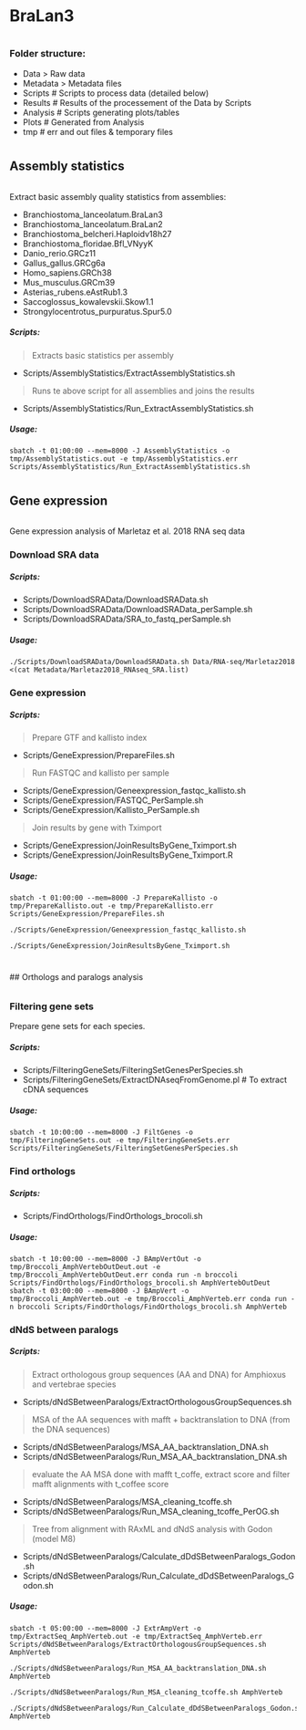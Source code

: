 # #
# #
# #
# BraLan3
# #
# #
# #

### Folder structure:
- Data > Raw data
- Metadata > Metadata files
- Scripts # Scripts to process data (detailed below)
- Results # Results of the processement of the Data by Scripts
- Analysis # Scripts generating plots/tables 
- Plots # Generated from Analysis 
- tmp # err and out files & temporary files


# #
###### ##################
## Assembly statistics
###### ##################
Extract basic assembly quality statistics from assemblies:
- Branchiostoma_lanceolatum.BraLan3
- Branchiostoma_lanceolatum.BraLan2
- Branchiostoma_belcheri.Haploidv18h27
- Branchiostoma_floridae.Bfl_VNyyK
- Danio_rerio.GRCz11
- Gallus_gallus.GRCg6a
- Homo_sapiens.GRCh38
- Mus_musculus.GRCm39
- Asterias_rubens.eAstRub1.3
- Saccoglossus_kowalevskii.Skow1.1
- Strongylocentrotus_purpuratus.Spur5.0

##### Scripts:
> Extracts basic statistics per assembly
- Scripts/AssemblyStatistics/ExtractAssemblyStatistics.sh
> Runs te above script for all assemblies and joins the results 
- Scripts/AssemblyStatistics/Run_ExtractAssemblyStatistics.sh

##### Usage:
```
sbatch -t 01:00:00 --mem=8000 -J AssemblyStatistics -o tmp/AssemblyStatistics.out -e tmp/AssemblyStatistics.err Scripts/AssemblyStatistics/Run_ExtractAssemblyStatistics.sh
```


# #
###### ##################
## Gene expression
###### ##################
Gene expression analysis of Marletaz et al. 2018 RNA seq data 

### Download SRA data

##### Scripts:
- Scripts/DownloadSRAData/DownloadSRAData.sh
- Scripts/DownloadSRAData/DownloadSRAData_perSample.sh
- Scripts/DownloadSRAData/SRA_to_fastq_perSample.sh

##### Usage:
```
./Scripts/DownloadSRAData/DownloadSRAData.sh Data/RNA-seq/Marletaz2018 <(cat Metadata/Marletaz2018_RNAseq_SRA.list)
```

### Gene expression

##### Scripts:
> Prepare GTF and kallisto index
- Scripts/GeneExpression/PrepareFiles.sh
> Run FASTQC and kallisto per sample
- Scripts/GeneExpression/Geneexpression_fastqc_kallisto.sh
- Scripts/GeneExpression/FASTQC_PerSample.sh
- Scripts/GeneExpression/Kallisto_PerSample.sh
> Join results by gene with Tximport
- Scripts/GeneExpression/JoinResultsByGene_Tximport.sh
- Scripts/GeneExpression/JoinResultsByGene_Tximport.R

##### Usage:
```
sbatch -t 01:00:00 --mem=8000 -J PrepareKallisto -o tmp/PrepareKallisto.out -e tmp/PrepareKallisto.err Scripts/GeneExpression/PrepareFiles.sh

./Scripts/GeneExpression/Geneexpression_fastqc_kallisto.sh

./Scripts/GeneExpression/JoinResultsByGene_Tximport.sh
```


# #
###### ##################
## Orthologs and paralogs analysis
###### ##################

### Filtering gene sets
Prepare gene sets for each species. 

##### Scripts:
- Scripts/FilteringGeneSets/FilteringSetGenesPerSpecies.sh
- Scripts/FilteringGeneSets/ExtractDNAseqFromGenome.pl # To extract cDNA sequences 

##### Usage:
```
sbatch -t 10:00:00 --mem=8000 -J FiltGenes -o tmp/FilteringGeneSets.out -e tmp/FilteringGeneSets.err Scripts/FilteringGeneSets/FilteringSetGenesPerSpecies.sh
```

### Find orthologs

##### Scripts:
- Scripts/FindOrthologs/FindOrthologs_brocoli.sh

##### Usage:
```
sbatch -t 10:00:00 --mem=8000 -J BAmpVertOut -o tmp/Broccoli_AmphVertebOutDeut.out -e tmp/Broccoli_AmphVertebOutDeut.err conda run -n broccoli Scripts/FindOrthologs/FindOrthologs_brocoli.sh AmphVertebOutDeut
sbatch -t 03:00:00 --mem=8000 -J BAmpVert -o tmp/Broccoli_AmphVerteb.out -e tmp/Broccoli_AmphVerteb.err conda run -n broccoli Scripts/FindOrthologs/FindOrthologs_brocoli.sh AmphVerteb
```

### dNdS between paralogs

##### Scripts:
> Extract orthologous group sequences (AA and DNA) for Amphioxus and vertebrae species
- Scripts/dNdSBetweenParalogs/ExtractOrthologousGroupSequences.sh
> MSA of the AA sequences with mafft + backtranslation to DNA (from the DNA sequences)
- Scripts/dNdSBetweenParalogs/MSA_AA_backtranslation_DNA.sh
- Scripts/dNdSBetweenParalogs/Run_MSA_AA_backtranslation_DNA.sh
> evaluate the AA MSA done with mafft t_coffe, extract score and filter mafft alignments with t_coffee score
- Scripts/dNdSBetweenParalogs/MSA_cleaning_tcoffe.sh
- Scripts/dNdSBetweenParalogs/Run_MSA_cleaning_tcoffe_PerOG.sh
> Tree from alignment with RAxML and dNdS analysis with Godon (model M8)
- Scripts/dNdSBetweenParalogs/Calculate_dDdSBetweenParalogs_Godon.sh
- Scripts/dNdSBetweenParalogs/Run_Calculate_dDdSBetweenParalogs_Godon.sh

##### Usage:
```
sbatch -t 05:00:00 --mem=8000 -J ExtrAmpVert -o tmp/ExtractSeq_AmphVerteb.out -e tmp/ExtractSeq_AmphVerteb.err Scripts/dNdSBetweenParalogs/ExtractOrthologousGroupSequences.sh AmphVerteb

./Scripts/dNdSBetweenParalogs/Run_MSA_AA_backtranslation_DNA.sh AmphVerteb

./Scripts/dNdSBetweenParalogs/Run_MSA_cleaning_tcoffe.sh AmphVerteb

./Scripts/dNdSBetweenParalogs/Run_Calculate_dDdSBetweenParalogs_Godon.sh AmphVerteb
```





